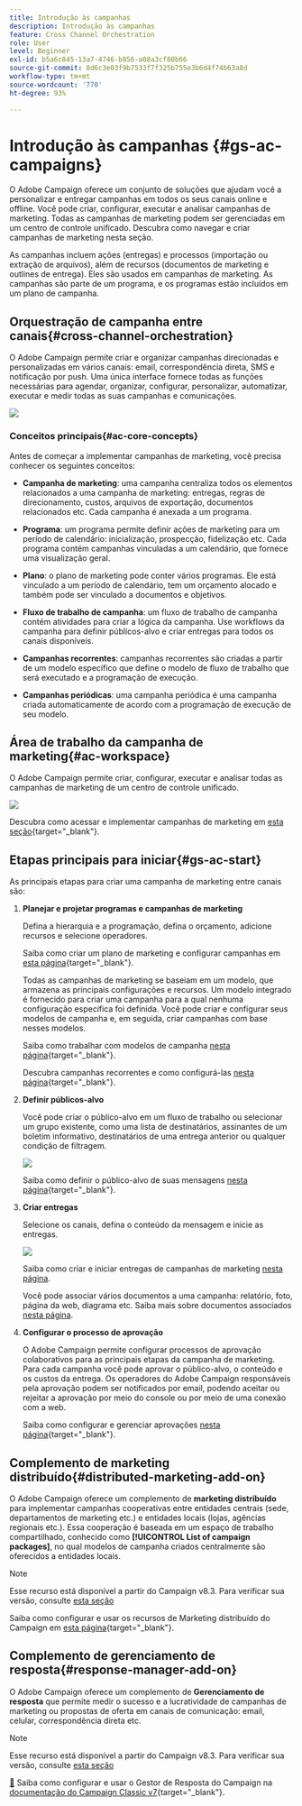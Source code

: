 ```yaml
---
title: Introdução às campanhas
description: Introdução às campanhas
feature: Cross Channel Orchestration
role: User
level: Beginner
exl-id: b5a6c845-13a7-4746-b856-a08a3cf80b66
source-git-commit: 8d6c3e03f9b7533f7f325b755e3b6d4f74b63a8d
workflow-type: tm+mt
source-wordcount: '770'
ht-degree: 93%

---
```


# Introdução às campanhas {#gs-ac-campaigns}

O Adobe Campaign oferece um conjunto de soluções que ajudam você a personalizar e entregar campanhas em todos os seus canais online e offline. Você pode criar, configurar, executar e analisar campanhas de marketing. Todas as campanhas de marketing podem ser gerenciadas em um centro de controle unificado. Descubra como navegar e criar campanhas de marketing nesta seção.

As campanhas incluem ações (entregas) e processos (importação ou extração de arquivos), além de recursos (documentos de marketing e outlines de entrega). Eles são usados em campanhas de marketing. As campanhas são parte de um programa, e os programas estão incluídos em um plano de campanha.

## Orquestração de campanha entre canais{#cross-channel-orchestration}

O Adobe Campaign permite criar e organizar campanhas direcionadas e personalizadas em vários canais: email, correspondência direta, SMS e notificação por push. Uma única interface fornece todas as funções necessárias para agendar, organizar, configurar, personalizar, automatizar, executar e medir todas as suas campanhas e comunicações.

![](assets/campaign-tab.png)

### Conceitos principais{#ac-core-concepts}

Antes de começar a implementar campanhas de marketing, você precisa conhecer os seguintes conceitos:

* **Campanha de marketing**: uma campanha centraliza todos os elementos relacionados a uma campanha de marketing: entregas, regras de direcionamento, custos, arquivos de exportação, documentos relacionados etc. Cada campanha é anexada a um programa.

* **Programa**: um programa permite definir ações de marketing para um período de calendário: inicialização, prospecção, fidelização etc. Cada programa contém campanhas vinculadas a um calendário, que fornece uma visualização geral.

* **Plano**: o plano de marketing pode conter vários programas. Ele está vinculado a um período de calendário, tem um orçamento alocado e também pode ser vinculado a documentos e objetivos.

* **Fluxo de trabalho de campanha**: um fluxo de trabalho de campanha contém atividades para criar a lógica da campanha. Use workflows da campanha para definir públicos-alvo e criar entregas para todos os canais disponíveis.

* **Campanhas recorrentes**: campanhas recorrentes são criadas a partir de um modelo específico que define o modelo de fluxo de trabalho que será executado e a programação de execução.

* **Campanhas periódicas**: uma campanha periódica é uma campanha criada automaticamente de acordo com a programação de execução de seu modelo.

## Área de trabalho da campanha de marketing{#ac-workspace}

O Adobe Campaign permite criar, configurar, executar e analisar todas as campanhas de marketing de um centro de controle unificado.

![](assets/calendar.png)

Descubra como acessar e implementar campanhas de marketing em [esta seção](https://experienceleague.adobe.com/docs/campaign/automation/campaign-orchestration/set-up-campaigns.html?lang=pt-BR){target="_blank"}.

## Etapas principais para iniciar{#gs-ac-start}

As principais etapas para criar uma campanha de marketing entre canais são:

1. **Planejar e projetar programas e campanhas de marketing**

   Defina a hierarquia e a programação, defina o orçamento, adicione recursos e selecione operadores.

   Saiba como criar um plano de marketing e configurar campanhas em [esta página](https://experienceleague.adobe.com/docs/campaign/automation/campaign-orchestration/marketing-campaign-create.html?lang=pt-BR){target="_blank"}.

   Todas as campanhas de marketing se baseiam em um modelo, que armazena as principais configurações e recursos. Um modelo integrado é fornecido para criar uma campanha para a qual nenhuma configuração específica foi definida. Você pode criar e configurar seus modelos de campanha e, em seguida, criar campanhas com base nesses modelos.

   Saiba como trabalhar com modelos de campanha [nesta página](https://experienceleague.adobe.com/docs/campaign/automation/campaign-orchestration/marketing-campaign-templates.html?lang=pt-BR){target="_blank"}.

   Descubra campanhas recorrentes e como configurá-las [nesta página](https://experienceleague.adobe.com/docs/campaign/automation/campaign-orchestration/recurring-periodic-campaigns.html?lang=pt-BR){target="_blank"}.

1. **Definir públicos-alvo**

   Você pode criar o público-alvo em um fluxo de trabalho ou selecionar um grupo existente, como uma lista de destinatários, assinantes de um boletim informativo, destinatários de uma entrega anterior ou qualquer condição de filtragem.

   ![](assets/campaign-wf.png)

   Saiba como definir o público-alvo de suas mensagens [nesta página](https://experienceleague.adobe.com/docs/campaign/automation/campaign-orchestration/marketing-campaign-target.html?lang=pt-BR){target="_blank"}.

1. **Criar entregas**

   Selecione os canais, defina o conteúdo da mensagem e inicie as entregas.

   ![](assets/campaign-dashboard.png)

   Saiba como criar e iniciar entregas de campanhas de marketing [nesta página](../../automation/campaigns/marketing-campaign-deliveries.md).

   Você pode associar vários documentos a uma campanha: relatório, foto, página da web, diagrama etc. Saiba mais sobre documentos associados [nesta página](../../automation/campaigns/marketing-campaign-assets.md).

1. **Configurar o processo de aprovação**

   O Adobe Campaign permite configurar processos de aprovação colaborativos para as principais etapas da campanha de marketing. Para cada campanha você pode aprovar o público-alvo, o conteúdo e os custos da entrega. Os operadores do Adobe Campaign responsáveis pela aprovação podem ser notificados por email, podendo aceitar ou rejeitar a aprovação por meio do console ou por meio de uma conexão com a web.

    Saiba como configurar e gerenciar aprovações [nesta página](https://experienceleague.adobe.com/docs/campaign/automation/campaign-orchestration/marketing-campaign-approval.html?lang=pt-BR#campaign-orchestration){target="_blank"}.


## Complemento de marketing distribuído{#distributed-marketing-add-on}

O Adobe Campaign oferece um complemento de **marketing distribuído** para implementar campanhas cooperativas entre entidades centrais (sede, departamentos de marketing etc.) e entidades locais (lojas, agências regionais etc.). Essa cooperação é baseada em um espaço de trabalho compartilhado, conhecido como **[!UICONTROL List of campaign packages]**, no qual modelos de campanha criados centralmente são oferecidos a entidades locais.

>[!NOTE]
>
>Esse recurso está disponível a partir do Campaign v8.3. Para verificar sua versão, consulte [esta seção](compatibility-matrix.md#how-to-check-your-campaign-version-and-buildversion)

Saiba como configurar e usar os recursos de Marketing distribuído do Campaign em [esta página](https://experienceleague.adobe.com/docs/campaign/automation/distributed-marketing/about-distributed-marketing.html?lang=pt-BR){target="_blank"}.

## Complemento de gerenciamento de resposta{#response-manager-add-on}

O Adobe Campaign oferece um complemento de **Gerenciamento de resposta** que permite medir o sucesso e a lucratividade de campanhas de marketing ou propostas de oferta em canais de comunicação: email, celular, correspondência direta etc.

>[!NOTE]
>
>Esse recurso está disponível a partir do Campaign v8.3. Para verificar sua versão, consulte [esta seção](compatibility-matrix.md#how-to-check-your-campaign-version-and-buildversion)

[&#128279;](../assets/do-not-localize/book.png) Saiba como configurar e usar o Gestor de Resposta do Campaign na [documentação do Campaign Classic v7](https://experienceleague.adobe.com/docs/campaign-classic/using/response-manager/about-response-manager.html?lang=pt-BR){target="_blank"}.
